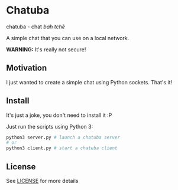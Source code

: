 # Chatuba

chatuba - chat _bah tchê_

A simple chat that you can use on a local network.

**WARNING:** It's really not secure!

## Motivation

I just wanted to create a simple chat using Python sockets.
That's it!

## Install

It's just a joke, you don't need to install it :P

Just run the scripts using Python 3:

```sh
python3 server.py # launch a chatuba server
# or
python3 client.py # start a chatuba client
```

## License

See [LICENSE](LICENSE) for more details

